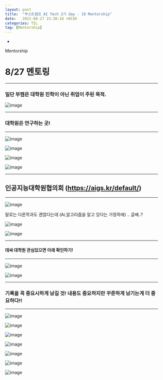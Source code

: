 ```yaml
---
layout: post
title:  "부스트캠프 AI Tech 2기 day - 19 Mentorship"
date:   2021-08-27 15:30:10 +0530
categories: TIL
tag: [Mentorship]
---
```


-
Mentorship

# 8/27 멘토링

---

### 일단 부캠은 대학원 진학이 아닌 취업이 주된 목적.

![image](https://user-images.githubusercontent.com/61610411/131075597-e305d5ee-5ea9-4cfb-a79c-481b7e527e02.png)

---

### 대학원은 **연구**하는 곳!

---

![image](https://user-images.githubusercontent.com/61610411/131075773-193dd695-0e2b-4999-9af4-2970c4fb6198.png)

![image](https://user-images.githubusercontent.com/61610411/131076127-d525ad85-ce60-445b-bc9a-868178c1fab5.png)

![image](https://user-images.githubusercontent.com/61610411/131076330-ec34cca2-8e7a-426f-afd4-e4f7f4bc6a10.png)

![image](https://user-images.githubusercontent.com/61610411/131076691-6e16a934-5611-47dc-b3af-a355868946f8.png)

---

## **인공지능대학원협의회** (https://aigs.kr/default/)

---

![image](https://user-images.githubusercontent.com/61610411/131077056-a2872333-91cc-4626-a359-98878e3e5936.png)

말로는 다른학과도 괜찮다는데 (Ai,알고리즘을 알고 있다는 가정하에) .. 글쎄..?

![image](https://user-images.githubusercontent.com/61610411/131077551-67cc0836-3ed7-4f68-bc48-317d03d0ab3c.png)

![image](https://user-images.githubusercontent.com/61610411/131077661-756fc6f2-9c92-4ad9-b276-d1ad7220d1f3.png)

---

#### 데싸 대학원 관심있으면 아래 확인하기!

---

![image](https://user-images.githubusercontent.com/61610411/131077741-dc97d4f7-b58c-4cd2-9e45-2e3c0a6d2b06.png)

![image](https://user-images.githubusercontent.com/61610411/131077823-c04ff781-d700-4911-8c3b-944ff64328dc.png)

---

### 기록을 꼭 중요시하게 남길 것! 내용도 중요하지만 꾸준하게 남기는게 더 중요하다!!

---

![image](https://user-images.githubusercontent.com/61610411/131078294-08f5c983-e506-4d9b-be6c-80927d3d3599.png)

![image](https://user-images.githubusercontent.com/61610411/131078585-0be93642-b953-4902-ada2-4fc6e5fb7ea4.png)

![image](https://user-images.githubusercontent.com/61610411/131079550-792aab6e-4ca3-4841-9ca7-b66368819260.png)

![image](https://user-images.githubusercontent.com/61610411/131080707-07db18c9-a38d-4222-ac05-b77e6dcba15d.png)

![image](https://user-images.githubusercontent.com/61610411/131081564-e4882d07-f652-4b3c-9cb3-eb9b63de2d17.png)

![image](https://user-images.githubusercontent.com/61610411/131082217-2a2b9fea-f48d-4d96-a370-d33603dea1de.png)

![image](https://user-images.githubusercontent.com/61610411/131082612-3c9d4942-51d5-4e82-996d-7c9967f2fd75.png)



